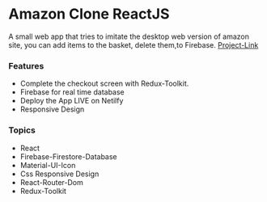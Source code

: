 # Amazon Clone ReactJS

A small web app that tries to imitate the desktop web version of amazon site, you can add items to the basket, delete them,to Firebase.
[Project-Link](https://amazon-clone-reactjs99.netlify.app//)


### Features
- Complete the checkout screen with Redux-Toolkit.
- Firebase for real time database
- Deploy the App LIVE on Netilfy
- Responsive Design

### Topics
- React
- Firebase-Firestore-Database
- Material-UI-Icon
- Css Responsive Design
- React-Router-Dom
- Redux-Toolkit



